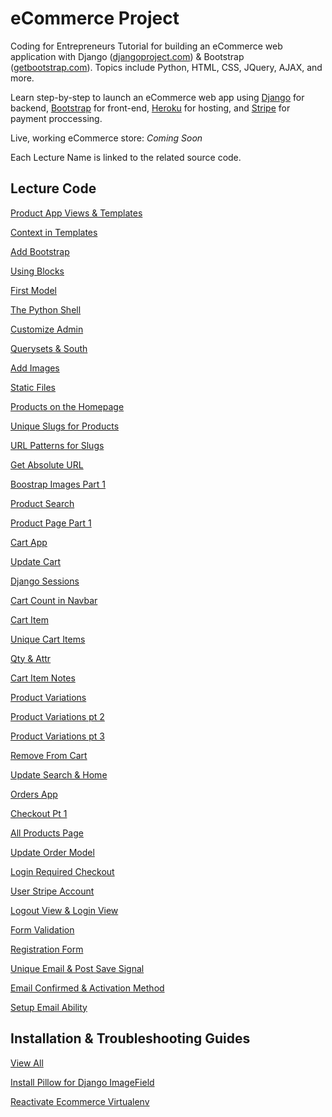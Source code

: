 eCommerce Project
=========

Coding for Entrepreneurs Tutorial for building an eCommerce web application with Django ([djangoproject.com](http://djangoproject.com)) &amp; Bootstrap ([getbootstrap.com](http:getbootstrap.com)). Topics include Python, HTML, CSS, JQuery, AJAX, and more.

Learn step-by-step to launch an eCommerce web app using [Django](http://djangoproject.com) for backend, [Bootstrap](http:getbootstrap.com) for front-end, [Heroku](http://heroku.com) for hosting, and [Stripe](http://stripe.com) for payment proccessing.

Live, working eCommerce store: _Coming Soon_

Each Lecture Name is linked to the related source code.

## Lecture Code
[Product App Views & Templates](../../tree/6e71fc06e0dfc3acac80269a0e1c2ba3e537ef15)

[Context in Templates](../../tree/28a1325278f24b491938878b5001f820f31a51eb)

[Add Bootstrap](../../tree/15d8d3ae7f0c63887f0247a1a69b8cbd25fd794d)

[Using Blocks](../../tree/8d4fea9dbc34518f9762877d2821bc7656703d93)

[First Model](../../tree/12a1f2f20830dedb1557fca15d8de6b744fb3d79)

[The Python Shell](../../tree/7938b3fa021ccd866ccfd14d235a2acbf3389d03)

[Customize Admin](../../tree/7a8e74f216a6850f057b5702fc10052136da8c0e)

[Querysets & South](../../tree/80eb9b523457d4e930d0f8848a95f4120612f34f)

[Add Images](../../tree/791f7e007834ac1cd829dbbf5616cdc4fc06f0bb)

[Static Files](../../tree/99850cb3163e67f8eaa2976496eed81f81d47332)

[Products on the Homepage](../../tree/7a38da72b828fadebf29e70c3c2f42b5f43a3af3)

[Unique Slugs for Products](../../tree/ef18c479654772105236aa2e2b3f2ff0d5fe9a47)

[URL Patterns for Slugs](../../tree/700574cdec346e1d30860caecff661a691672ffd)

[Get Absolute URL](../../tree/d58946938216a5319b2a6a34da608d41314a0f4b)

[Boostrap Images Part 1](../../tree/d38321a6f60f2926e922f33c6990e23271)

[Product Search](../../tree/b6abc68519a540ea94a01de0775a86c862)

[Product Page Part 1](../../tree/5ed294a1c33875e8e4d10d5d927f5617b4) 

[Cart App](../../tree/545ee70309ed9d0cd68f597d67aa82a3af3bfb70)

[Update Cart](../../tree/580a2d1d7fb1318291e809eda02a846ef80c6811)

[Django Sessions](../../tree/ad2929272805a7ea26bc903d0051a61b57b4c78c)

[Cart Count in Navbar](../../tree/0871548d6b8693a34a63ee711e6591445dd597)

[Cart Item](../../tree/2c0567fa1b6d100755e7709985a81a9e9da100)

[Unique Cart Items](../../tree/727e57d0aef6aea6fed08faec3c5318d4e8aec)

[Qty & Attr](../../tree/95481f2f1cfe29e1ee40fed88d1cab0c6daf51)

[Cart Item Notes](../../tree/d012f248e2128de2327767f3e0ffa9753506ec)

[Product Variations](../../tree/f84c2cea4b96d8515895dcb16e44433c1d1e99)

[Product Variations pt 2](../../tree/cb56edd19823d0bba6adbedd8ff0c1b7c57c73)

[Product Variations pt 3](../../tree/886f394f7b2d9b8e6612507f89191a4b072864)

[Remove From Cart](../../tree/e8a2c81a7d370a5c6e89889bd96dc4dbda31dd)

[Update Search & Home](../../tree/145ffba13ec59762c9222156e9fcf6f17d)

[Orders App](../../tree/5b758fc7f2c51e9695d65815ddce51f306274f11)

[Checkout Pt 1](../../tree/e9602e8e76d6eac1dd5c1b286f3615ced3d264b8)

[All Products Page](../../tree/3febe9dff97578d442fd70cfb62c27427996b5cc)

[Update Order Model](../../tree/31f9ebf2dcb7e8653c1a3bf058b1a89003522c9a)

[Login Required Checkout](../../tree/4d5dacbc43ea4867fb45a88d4c7b22c6c39ff42c)

[User Stripe Account](../../tree/b30b42131fb7d56c5d30b948ecec46ca82db56e)

[Logout View & Login View](../../tree/e896d74dc94a38b0b5b3bfad9abe3c698eddf04d)

[Form Validation](../../tree/cab6168fcbd9812c3d378175e4d8215757081337)

[Registration Form](../../tree/51f5b88f6d10bf921e46c1311d178bcbab45f275)

[Unique Email & Post Save Signal](../../tree/2caa0ad81a5089cbd22af9a612f9fd0349eb80c1)

[Email Confirmed & Activation Method](../../tree/b5da41f513b3cfc72080023b41345f664d661833)

[Setup Email Ability](../../tree/35855c4bc69e6e25092645037d64bb167250936f)

## Installation & Troubleshooting Guides
[View All](../../../Guides/)

[Install Pillow for Django ImageField](https://github.com/codingforentrepreneurs/Guides/blob/master/imagefield_and_pillow.md)

[Reactivate Ecommerce Virtualenv](https://github.com/codingforentrepreneurs/Guides/blob/master/reactivate_virtualenv.md)
